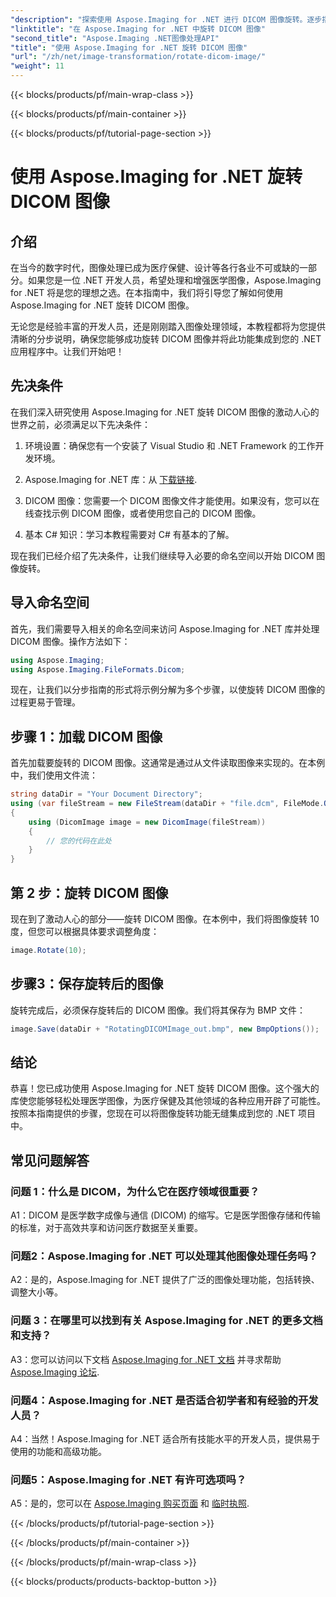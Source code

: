 ```yaml
---
"description": "探索使用 Aspose.Imaging for .NET 进行 DICOM 图像旋转。逐步指导您操作医学图像。"
"linktitle": "在 Aspose.Imaging for .NET 中旋转 DICOM 图像"
"second_title": "Aspose.Imaging .NET图像处理API"
"title": "使用 Aspose.Imaging for .NET 旋转 DICOM 图像"
"url": "/zh/net/image-transformation/rotate-dicom-image/"
"weight": 11
---
```


{{< blocks/products/pf/main-wrap-class >}}

{{< blocks/products/pf/main-container >}}

{{< blocks/products/pf/tutorial-page-section >}}

# 使用 Aspose.Imaging for .NET 旋转 DICOM 图像

## 介绍

在当今的数字时代，图像处理已成为医疗保健、设计等各行各业不可或缺的一部分。如果您是一位 .NET 开发人员，希望处理和增强医学图像，Aspose.Imaging for .NET 将是您的理想之选。在本指南中，我们将引导您了解如何使用 Aspose.Imaging for .NET 旋转 DICOM 图像。

无论您是经验丰富的开发人员，还是刚刚踏入图像处理领域，本教程都将为您提供清晰的分步说明，确保您能够成功旋转 DICOM 图像并将此功能集成到您的 .NET 应用程序中。让我们开始吧！

## 先决条件

在我们深入研究使用 Aspose.Imaging for .NET 旋转 DICOM 图像的激动人心的世界之前，必须满足以下先决条件：

1. 环境设置：确保您有一个安装了 Visual Studio 和 .NET Framework 的工作开发环境。

2. Aspose.Imaging for .NET 库：从 [下载链接](https://releases。aspose.com/imaging/net/).

3. DICOM 图像：您需要一个 DICOM 图像文件才能使用。如果没有，您可以在线查找示例 DICOM 图像，或者使用您自己的 DICOM 图像。

4. 基本 C# 知识：学习本教程需要对 C# 有基本的了解。

现在我们已经介绍了先决条件，让我们继续导入必要的命名空间以开始 DICOM 图像旋转。

## 导入命名空间

首先，我们需要导入相关的命名空间来访问 Aspose.Imaging for .NET 库并处理 DICOM 图像。操作方法如下：

```csharp
using Aspose.Imaging;
using Aspose.Imaging.FileFormats.Dicom;
```

现在，让我们以分步指南的形式将示例分解为多个步骤，以使旋转 DICOM 图像的过程更易于管理。

## 步骤 1：加载 DICOM 图像

首先加载要旋转的 DICOM 图像。这通常是通过从文件读取图像来实现的。在本例中，我们使用文件流：

```csharp
string dataDir = "Your Document Directory";
using (var fileStream = new FileStream(dataDir + "file.dcm", FileMode.Open, FileAccess.Read))
{
    using (DicomImage image = new DicomImage(fileStream))
    {
        // 您的代码在此处
    }
}
```

## 第 2 步：旋转 DICOM 图像

现在到了激动人心的部分——旋转 DICOM 图像。在本例中，我们将图像旋转 10 度，但您可以根据具体要求调整角度：

```csharp
image.Rotate(10);
```

## 步骤3：保存旋转后的图像

旋转完成后，必须保存旋转后的 DICOM 图像。我们将其保存为 BMP 文件：

```csharp
image.Save(dataDir + "RotatingDICOMImage_out.bmp", new BmpOptions());
```

## 结论

恭喜！您已成功使用 Aspose.Imaging for .NET 旋转 DICOM 图像。这个强大的库使您能够轻松处理医学图像，为医疗保健及其他领域的各种应用开辟了可能性。按照本指南提供的步骤，您现在可以将图像旋转功能无缝集成到您的 .NET 项目中。

## 常见问题解答

### 问题 1：什么是 DICOM，为什么它在医疗领域很重要？

A1：DICOM 是医学数字成像与通信 (DICOM) 的缩写。它是医学图像存储和传输的标准，对于高效共享和访问医疗数据至关重要。

### 问题2：Aspose.Imaging for .NET 可以处理其他图像处理任务吗？

A2：是的，Aspose.Imaging for .NET 提供了广泛的图像处理功能，包括转换、调整大小等。

### 问题 3：在哪里可以找到有关 Aspose.Imaging for .NET 的更多文档和支持？

A3：您可以访问以下文档 [Aspose.Imaging for .NET 文档](https://reference.aspose.com/imaging/net/) 并寻求帮助 [Aspose.Imaging 论坛](https://forum。aspose.com/).

### 问题4：Aspose.Imaging for .NET 是否适合初学者和有经验的开发人员？

A4：当然！Aspose.Imaging for .NET 适合所有技能水平的开发人员，提供易于使用的功能和高级功能。

### 问题5：Aspose.Imaging for .NET 有许可选项吗？

A5：是的，您可以在 [Aspose.Imaging 购买页面](https://purchase.aspose.com/buy) 和 [临时执照](https://purchase。aspose.com/temporary-license/).

{{< /blocks/products/pf/tutorial-page-section >}}

{{< /blocks/products/pf/main-container >}}

{{< /blocks/products/pf/main-wrap-class >}}

{{< blocks/products/products-backtop-button >}}